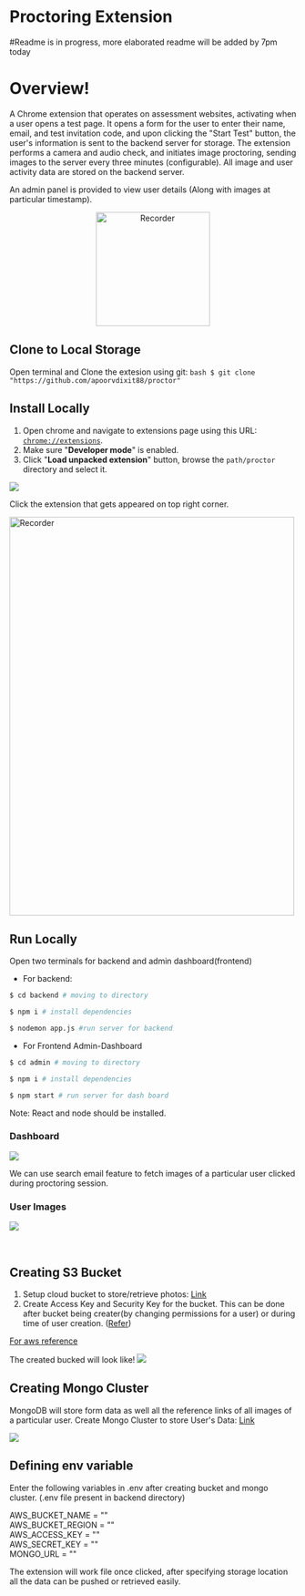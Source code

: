# Proctoring Extension

#Readme is in progress, more elaborated readme will be added by 7pm today

# Overview!

A Chrome extension that operates on assessment websites, activating when a user opens a test page. It opens a form for the user to enter their name, email, and test invitation code, and upon clicking the "Start Test" button, the user's information is sent to the backend server for storage. The extension performs a camera and audio check, and initiates image proctoring, sending images to the server every three minutes (configurable). All image and user activity data are stored on the backend server.

An admin panel is provided to view user details (Along with images at particular timestamp).

</p>

<p align="center">
  <img width="200px" src="logo.png" alt="Recorder" />
</p>

## Clone to Local Storage

Open terminal and Clone the extesion using git:
`bash $ git clone "https://github.com/apoorvdixit88/proctor"`

## Install Locally

1. Open chrome and navigate to extensions page using this URL: [`chrome://extensions`](chrome://extensions).
1. Make sure "**Developer mode**" is enabled.
1. Click "**Load unpacked extension**" button, browse the `path/proctor` directory and select it.

![](./assets/dev-guide.PNG)

Click the extension that gets appeared on top right corner.

<img width="500px" height  ="700px" src="assets/form.PNG" alt="Recorder" />
<!-- ![](./assets/form.PNG) -->

<br>

## Run Locally

Open two terminals for backend and admin dashboard(frontend)

- For backend:

```bash
$ cd backend # moving to directory

$ npm i # install dependencies

$ nodemon app.js #run server for backend
```

- For Frontend Admin-Dashboard

```bash
$ cd admin # moving to directory

$ npm i # install dependencies

$ npm start # run server for dash board
```

Note: React and node should be installed.

### Dashboard

![](./assets/dashboard.PNG)

We can use search email feature to fetch images of a particular user clicked during proctoring session.

### User Images

![](./assets/dashboard_img.PNG)

<!-- dashboard_img.PNG -->

<br>

## Creating S3 Bucket

1. Setup cloud bucket to store/retrieve photos: [Link](https://docs.aws.amazon.com/AmazonS3/latest/userguide/creating-bucket.html)
2. Create Access Key and Security Key for the bucket. This can be done after bucket being creater(by changing permissions for a user) or during time of user creation. ([Refer](https://aws.amazon.com/premiumsupport/knowledge-center/create-access-key/))

[For aws reference](https://docs.aws.amazon.com/AmazonS3/latest/userguide/creating-bucket.html)

The created bucked will look like!
![](./assets/bucket.PNG)

## Creating Mongo Cluster

MongoDB will store form data as well all the reference links of all images of a particular user.
Create Mongo Cluster to store User's Data: [Link](https://www.mongodb.com/basics/clusters/mongodb-cluster-setup)

![](./assets/mongo.PNG)

## Defining env variable

Enter the following variables in .env after creating bucket and mongo cluster. (.env file present in backend directory)

AWS_BUCKET_NAME = "" <br>
AWS_BUCKET_REGION = "" <br>
AWS_ACCESS_KEY = ""<br>
AWS_SECRET_KEY = ""<br>
MONGO_URL = ""<br>

The extension will work file once clicked, after specifying storage location all the data can be pushed or retrieved easily.
